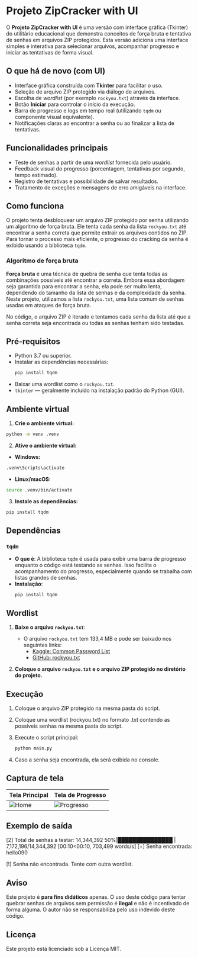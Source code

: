 # Projeto ZipCracker with UI

O **Projeto ZipCracker with UI** é uma versão com interface gráfica (Tkinter) do utilitário educacional que demonstra conceitos de força bruta e tentativa de senhas em arquivos ZIP protegidos. Esta versão adiciona uma interface simples e interativa para selecionar arquivos, acompanhar progresso e iniciar as tentativas de forma visual.

## O que há de novo (com UI)
- Interface gráfica construída com **Tkinter** para facilitar o uso.
- Seleção de arquivo ZIP protegido via diálogo de arquivos.
- Escolha de *wordlist* (por exemplo `rockyou.txt`) através da interface.
- Botão **Iniciar** para controlar o início da execução.
- Barra de progresso e logs em tempo real (utilizando `tqdm` ou componente visual equivalente).
- Notificações claras ao encontrar a senha ou ao finalizar a lista de tentativas.

## Funcionalidades principais
- Teste de senhas a partir de uma *wordlist* fornecida pelo usuário.
- Feedback visual do progresso (porcentagem, tentativas por segundo, tempo estimado).
- Registro de tentativas e possibilidade de salvar resultados.
- Tratamento de exceções e mensagens de erro amigáveis na interface.

## Como funciona

O projeto tenta desbloquear um arquivo ZIP protegido por senha utilizando um algoritmo de força bruta. Ele tenta cada senha da lista `rockyou.txt` até encontrar a senha correta que permite extrair os arquivos contidos no ZIP. Para tornar o processo mais eficiente, o progresso do cracking da senha é exibido usando a biblioteca `tqdm`.

### Algoritmo de força bruta

**Força bruta** é uma técnica de quebra de senha que tenta todas as combinações possíveis até encontrar a correta. Embora essa abordagem seja garantida para encontrar a senha, ela pode ser muito lenta, dependendo do tamanho da lista de senhas e da complexidade da senha. Neste projeto, utilizamos a lista `rockyou.txt`, uma lista comum de senhas usadas em ataques de força bruta.

No código, o arquivo ZIP é iterado e tentamos cada senha da lista até que a senha correta seja encontrada ou todas as senhas tenham sido testadas.

## Pré-requisitos

- Python 3.7 ou superior.
- Instalar as dependências necessárias:
  ```bash
  pip install tqdm
  ```
- Baixar uma wordlist como o `rockyou.txt`.
- `tkinter` — geralmente incluído na instalação padrão do Python (GUI).

## Ambiente virtual

1. **Crie o ambiente virtual:**
```bash
python -m venv .venv
```

2. **Ative o ambiente virtual:**

- **Windows:**
```bash
.venv\Scripts\activate
```

- **Linux/macOS:**
```bash
source .venv/bin/activate
```

3. **Instale as dependências:**
```bash
pip install tqdm
```

## Dependências

### `tqdm`
- **O que é**: A biblioteca `tqdm` é usada para exibir uma barra de progresso enquanto o código está testando as senhas. Isso facilita o acompanhamento do progresso, especialmente quando se trabalha com listas grandes de senhas.
- **Instalação**:
  ```
  pip install tqdm
  ```

## Wordlist

1. **Baixe o arquivo `rockyou.txt`**:
   - O arquivo `rockyou.txt` tem 133,4 MB e pode ser baixado nos seguintes links:
     - [Kaggle: Common Password List](https://www.kaggle.com/datasets/wjburns/common-password-list-rockyoutxt)
     - [GitHub: rockyou.txt](https://github.com/brannondorsey/naive-hashcat/releases/download/data/rockyou.txt)

2. **Coloque o arquivo `rockyou.txt` e o arquivo ZIP protegido no diretório do projeto.**

## Execução

1. Coloque o arquivo ZIP protegido na mesma pasta do script.
2. Coloque uma wordlist (rockyou.txt) no formato .txt contendo as possíveis senhas na mesma pasta do script.
3. Execute o script principal:
   ```bash
   python main.py
   ```

5. Caso a senha seja encontrada, ela será exibida no console.

## Captura de tela

| Tela Principal | Tela de Progresso |
|----------------|-------------------|
| ![Home](https://joaopauloaramuni.github.io/python-imgs/ZipCracker_with_UI/imgs/home.png) | ![Progresso](https://joaopauloaramuni.github.io/python-imgs/ZipCracker_with_UI/imgs/progress.png) |

## Exemplo de saída

[2] Total de senhas a testar: 14,344,392
  50%|███████████████        | 7,172,196/14,344,392 [00:10<00:10, 703,499 words/s]
[+] Senha encontrada: hello090

[!] Senha não encontrada. Tente com outra wordlist.

## Aviso

Este projeto é **para fins didáticos** apenas. O uso deste código para tentar quebrar senhas de arquivos sem permissão é **ilegal** e não é incentivado de forma alguma. O autor não se responsabiliza pelo uso indevido deste código.

## Licença

Este projeto está licenciado sob a Licença MIT.
